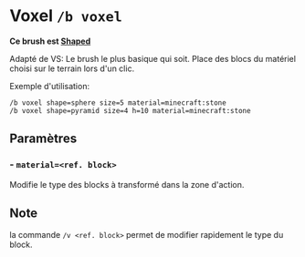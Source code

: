 # Voxel `/b voxel` 

**Ce brush est [Shaped](ShapedBrush.md)**

Adapté de VS: Le brush le plus basique qui soit. Place des blocs du matériel choisi sur le terrain lors d'un clic.

Exemple d'utilisation: 
```
/b voxel shape=sphere size=5 material=minecraft:stone
/b voxel shape=pyramid size=4 h=10 material=minecraft:stone
```

## Paramètres

### - `material=<ref. block>`

Modifie le type des blocks à transformé dans la zone d'action.

## Note

la commande `/v <ref. block>` permet de modifier rapidement le type du block.